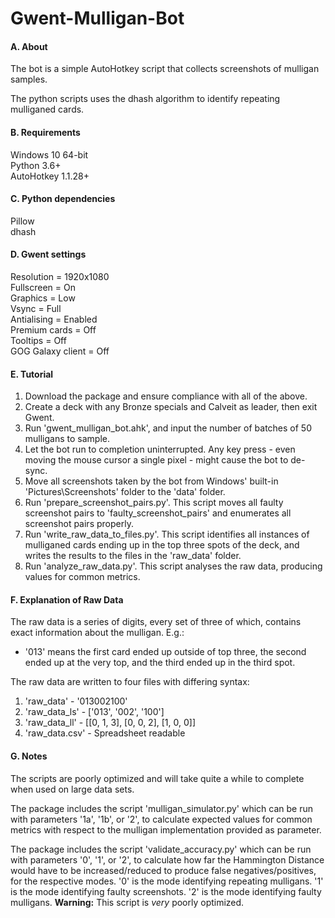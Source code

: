 # Gwent-Mulligan-Bot

#### A. About

The bot is a simple AutoHotkey script that collects screenshots of mulligan samples.

The python scripts uses the dhash algorithm to identify repeating mulliganed cards.

#### B. Requirements

Windows 10 64-bit  
Python 3.6+  
AutoHotkey 1.1.28+  

#### C. Python dependencies

Pillow  
dhash  

#### D. Gwent settings
Resolution = 1920x1080  
Fullscreen = On  
Graphics = Low  
Vsync = Full  
Antialising = Enabled  
Premium cards = Off  
Tooltips = Off  
GOG Galaxy client = Off  

#### E. Tutorial 

1. Download the package and ensure compliance with all of the above.
2. Create a deck with any Bronze specials and Calveit as leader, then exit Gwent.
3. Run 'gwent_mulligan_bot.ahk', and input the number of batches of 50 mulligans to sample.
4. Let the bot run to completion uninterrupted. Any key press - even moving the mouse cursor a single pixel - might cause the bot to de-sync.
5. Move all screenshots taken by the bot from Windows' built-in 'Pictures\Screenshots' folder to the 'data' folder.
6. Run 'prepare_screenshot_pairs.py'. This script moves all faulty screenshot pairs to 'faulty_screenshot_pairs' and enumerates all screenshot pairs properly.
7. Run 'write_raw_data_to_files.py'. This script identifies all instances of mulliganed cards ending up in the top three spots of the deck, and writes the results to the files in the 'raw_data' folder.
8. Run 'analyze_raw_data.py'. This script analyses the raw data, producing values for common metrics.

#### F. Explanation of Raw Data

The raw data is a series of digits, every set of three of which, contains exact information about the mulligan. E.g.:

  * '013' means the first card ended up outside of top three, the second ended up at the very top, and the third ended up in the third spot.

The raw data are written to four files with differing syntax:
1. 'raw_data' - '013002100'
2. 'raw_data_ls' - \['013', '002', '100'\]
3. 'raw_data_ll' - \[\[0, 1, 3\], \[0, 0, 2\], \[1, 0, 0\]\]
4. 'raw_data.csv' - Spreadsheet readable

#### G. Notes

The scripts are poorly optimized and will take quite a while to complete when used on large data sets.

The package includes the script 'mulligan_simulator.py' which can be run with parameters '1a', '1b', or '2', to calculate expected values for common metrics with respect to the mulligan implementation provided as parameter.

The package includes the script 'validate_accuracy.py' which can be run with parameters '0', '1', or '2', to calculate how far the Hammington Distance would have to be increased/reduced to produce false negatives/positives, for the respective modes. '0' is the mode identifying repeating mulligans. '1' is the mode identifying faulty screenshots. '2' is the mode identifying faulty mulligans. **Warning:** This script is *very* poorly optimized.


